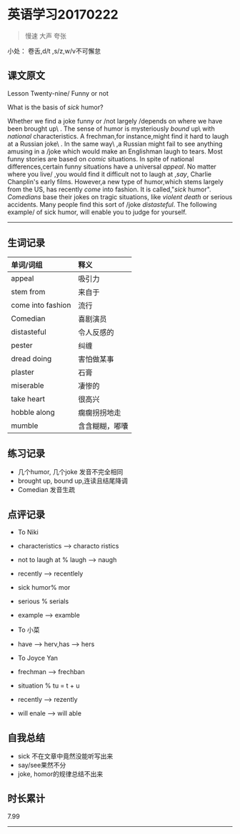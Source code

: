 # 英语学习20170222

> 慢速 大声 夸张

小处： 卷舌,d/t ,s/z,w/v不可懈怠

## 课文原文

Lesson Twenty-nine/   Funny or not

What is the basis   of _sick_ humor?

Whether we find a joke funny or /not   largely /depends on  where we have been brought up\ .
The sense of humor is mysteriously _bound_ up\    with _national_ characteristics.
A frechman,for instance,might find it hard to laugh   at a Russian joke\ .
In the same way\ ,a Russian might fail to  see anything amusing  in a /joke which would make an Englishman laugh to tears.
Most funny stories are based on _comic_ situations.
In spite of national differences,certain funny situations  have a universal  _appeal_.
No matter where you live/ ,you would find it difficult not to laugh at ,_say_, Charlie Chanplin's early films.
However,a new type of humor,which stems largely from the US, has recently _come_ into fashion. 
It is called,"_sick_ humor".
_Comedians_ base their jokes on tragic situations, like  _violent_ _death_  or serious accidents.
Many people find   this sort of /joke _distasteful_.
The following example/  of sick humor, will enable you  to judge for yourself. 

---

## 生词记录
| 单词/词组 | 释义  |
|:----------|:------|
| appeal|吸引力|
| stem from | 来自于|
| come into fashion | 流行|
| Comedian| 喜剧演员|
| distasteful| 令人反感的|
| pester| 纠缠|
| dread doing|害怕做某事|
| plaster|石膏|
| miserable| 凄惨的|
| take heart| 很高兴|
| hobble along| 瘸瘸拐拐地走|
| mumble| 含含糊糊，嘟囔|

## 练习记录
* 几个humor, 几个joke 发音不完全相同
* brought up, bound up,连读且结尾降调
* Comedian 发音生疏

## 点评记录
* To Niki
 * characteristics -->  characto ristics
 * not to laugh at % laugh --> naugh
 * recently --> recentlely
 * sick humor% mor
 * serious % serials 
 * example --> examble 

* To 小菜
 * have --> herv,has --> hers

* To Joyce Yan
 * frechman --> frechban
 * situation % tu = t + u 
 * recently --> rezently
 * will enale --> will able

## 自我总结
* sick 不在文章中竟然没能听写出来
* say/see果然不分
* joke, homor的规律总结不出来

## 时长累计
7.99

---
